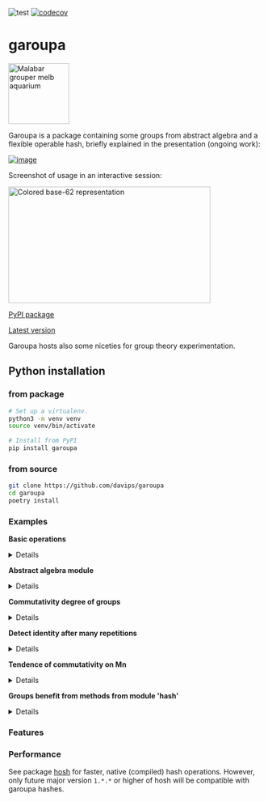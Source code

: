 ![test](https://github.com/davips/garoupa/workflows/test/badge.svg)
[![codecov](https://codecov.io/gh/davips/garoupa/branch/main/graph/badge.svg)](https://codecov.io/gh/davips/garoupa)

# garoupa
<p>
<a title="fir0002  flagstaffotos [at] gmail.com Canon 20D + Tamron 28-75mm f/2.8, GFDL 1.2 &lt;http://www.gnu.org/licenses/old-licenses/fdl-1.2.html&gt;, via Wikimedia Commons" href="https://commons.wikimedia.org/wiki/File:Malabar_grouper_melb_aquarium.jpg"><img width="120" alt="Malabar grouper melb aquarium" src="https://upload.wikimedia.org/wikipedia/commons/thumb/a/a7/Malabar_grouper_melb_aquarium.jpg/256px-Malabar_grouper_melb_aquarium.jpg"></a>
</p>

Garoupa is a package containing some groups from abstract algebra and a flexible operable hash, briefly explained in the presentation (ongoing work):

[![image](https://user-images.githubusercontent.com/3620506/114261273-11641e80-99b0-11eb-9fd8-929826e169a2.png)](https://docs.google.com/presentation/d/e/2PACX-1vSCTHD6FeLET6lKgexiqJQ6c4viu0F_60kjoDe0x2mm8RqdhkWOiRA4QN3Zr-QLCq9CsPs_qkAAgxso/embed?start=false&loop=false&delayms=3000)


Screenshot of usage in an interactive session:

<p>
<a href="https://github.com/davips/garoupa/blob/main/examples/frontimg.png">
<img src="https://raw.githubusercontent.com/davips/garoupa/main/examples/frontimg.png" alt="Colored base-62 representation" width="400" height="230">
</a>
</p>



[PyPI package](https://pypi.org/project/garoupa)

[Latest version](https://github.com/davips/garoupa)

Garoupa hosts also some niceties for group theory experimentation.

## Python installation
### from package
```bash
# Set up a virtualenv. 
python3 -m venv venv
source venv/bin/activate

# Install from PyPI
pip install garoupa
```

### from source
```bash
git clone https://github.com/davips/garoupa
cd garoupa
poetry install
```

### Examples
**Basic operations**
<details>
<p>

```python3
from garoupa import Hash

# Hashes can be multiplied.
from garoupa.hash import identity

a = Hash(blob=b"Some large binary content...")
b = Hash(blob=b"Some other binary content. Might be, e.g., an action or another large content.")
c = a * b
print(f"{a} * {b} = {c}")
"""
1WCCD1p4Msmn2hvbiaHOPcYw8qQnGMai5zFZE68xr2kymjdnq6CEysKx7AUZGDqK * hKM..E0QdH-mVMNUpqWbPw56-IEDesW1UHyA7k8BYF5JYIli-c-fSuQagYp.mCNz = jFnCCFpU-8kJY2h3HBB-CjTgm.LJZerGkOUT09EENs.7F75nK8w91lPl9gOIWe62
"""
```

```python3
print(~b)
# Multiplication can be reverted by the inverse hash. Zero is the identity hash.
print(f"{b} * {~b} = {b * ~b} = 0")
"""
Khf00n.bNZZF6fe7CB8.0UaG6rgeXrGfUVwMDON29e8yuXoZzq6ZCVfWEoBk6KDc
hKM..E0QdH-mVMNUpqWbPw56-IEDesW1UHyA7k8BYF5JYIli-c-fSuQagYp.mCNz * Khf00n.bNZZF6fe7CB8.0UaG6rgeXrGfUVwMDON29e8yuXoZzq6ZCVfWEoBk6KDc = 0000000000000000000000000000000000000000000000000000000000000000 = 0
"""
```

```python3

print(f"{b} * {identity} = {b * identity} = b")
"""
hKM..E0QdH-mVMNUpqWbPw56-IEDesW1UHyA7k8BYF5JYIli-c-fSuQagYp.mCNz * 0000000000000000000000000000000000000000000000000000000000000000 = hKM..E0QdH-mVMNUpqWbPw56-IEDesW1UHyA7k8BYF5JYIli-c-fSuQagYp.mCNz = b
"""
```

```python3

print(f"{c} * {~b} = {c * ~b} = {a} = a")
"""
jFnCCFpU-8kJY2h3HBB-CjTgm.LJZerGkOUT09EENs.7F75nK8w91lPl9gOIWe62 * Khf00n.bNZZF6fe7CB8.0UaG6rgeXrGfUVwMDON29e8yuXoZzq6ZCVfWEoBk6KDc = 1WCCD1p4Msmn2hvbiaHOPcYw8qQnGMai5zFZE68xr2kymjdnq6CEysKx7AUZGDqK = 1WCCD1p4Msmn2hvbiaHOPcYw8qQnGMai5zFZE68xr2kymjdnq6CEysKx7AUZGDqK = a
"""
```

```python3

print(f"{~a} * {c} = {~a * c} = {b} = b")
"""
-5ppo-CXfdBEZKwQJRno1iP6a0I1pTGJLUOa5yvjIjEYAfE3FQ8gNQAxzmT4O6P- * jFnCCFpU-8kJY2h3HBB-CjTgm.LJZerGkOUT09EENs.7F75nK8w91lPl9gOIWe62 = hKM..E0QdH-mVMNUpqWbPw56-IEDesW1UHyA7k8BYF5JYIli-c-fSuQagYp.mCNz = hKM..E0QdH-mVMNUpqWbPw56-IEDesW1UHyA7k8BYF5JYIli-c-fSuQagYp.mCNz = b
"""
```

```python3

# Division is shorthand for reversion.
print(f"{c} / {b} = {c / b} = a")
"""
jFnCCFpU-8kJY2h3HBB-CjTgm.LJZerGkOUT09EENs.7F75nK8w91lPl9gOIWe62 / hKM..E0QdH-mVMNUpqWbPw56-IEDesW1UHyA7k8BYF5JYIli-c-fSuQagYp.mCNz = 1WCCD1p4Msmn2hvbiaHOPcYw8qQnGMai5zFZE68xr2kymjdnq6CEysKx7AUZGDqK = a
"""
```

```python3

# Hash multiplication is not expected to be commutative.
print(f"{a * b} != {b * a}")
"""
jFnCCFpU-8kJY2h3HBB-CjTgm.LJZerGkOUT09EENs.7F75nK8w91lPl9gOIWe62 != jFnCCFpU-8kJY2h3HBB-CsB9NaEYXZlsV3Pmu.WFL2pQpx6gvFcTN-gR54d5f0K2
"""
```

```python3

# Hash multiplication is associative.
print(f"{a * (b * c)} = {(a * b) * c}")
"""
DiLddiPNYgBrU4y7nbb-mm73.unoKH6Ux.AktmuBlx6q51QMs6sjNOGj4Cgvxojn = DiLddiPNYgBrU4y7nbb-mm73.unoKH6Ux.AktmuBlx6q51QMs6sjNOGj4Cgvxojn
"""
```

```python3


```


</p>
</details>

**Abstract algebra module**
<details>
<p>

```python3
from itertools import islice
from math import factorial

from garoupa.algebra.cyclic import Z
from garoupa.algebra.dihedral import D
from garoupa.algebra.symmetric import Perm
from garoupa.algebra.symmetric import S

# Direct product between:
#   symmetric group S4;
#   cyclic group Z5; and,
#   dihedral group D4.
G = S(4) * Z(5) * D(4)
print(G)
"""
S4×Z5×D4
"""
```

```python3

# Operating over 5 sampled pairs.
for a, b in islice(zip(G, G), 0, 5):
    print(a, "*", b, "=", a * b, sep="\t")
"""
«[0, 3, 1, 2], 0, ds5»	*	«[1, 3, 0, 2], 3, dr3»	=	«[3, 2, 0, 1], 3, ds2»
«[1, 0, 3, 2], 0, ds3»	*	«[1, 3, 0, 2], 2, ds2»	=	«[0, 2, 1, 3], 2, dr1»
«[0, 3, 1, 2], 0, dr2»	*	«[0, 2, 1, 3], 0, ds3»	=	«[0, 1, 3, 2], 0, ds1»
«[1, 2, 0, 3], 3, dr0»	*	«[2, 0, 3, 1], 2, dr7»	=	«[0, 1, 3, 2], 0, dr3»
«[1, 3, 0, 2], 3, dr0»	*	«[3, 1, 0, 2], 3, ds4»	=	«[2, 3, 1, 0], 1, ds0»
"""
```

```python3

# Operator ~ is another way of sampling.
G = S(12)
print(~G)
"""
[6, 7, 4, 5, 11, 0, 10, 9, 2, 1, 3, 8]
"""
```

```python3

# Manual element creation.
last_perm_i = factorial(12) - 1
a = Perm(i=last_perm_i, n=12)
print("Last element of S35:", a)
"""
Last element of S35: [11, 10, 9, 8, 7, 6, 5, 4, 3, 2, 1, 0]
"""
```

```python3

# Inverse element. Group S4.
a = Perm(i=21, n=4)
b = Perm(i=17, n=4)
print(a, "*", ~a, "=", (a * ~a).i, "=", a * ~a, "= identity")
"""
[1, 3, 2, 0] * [3, 0, 2, 1] = 0 = [0, 1, 2, 3] = identity
"""
```

```python3

print(a, "*", b, "=", a * b)
"""
[1, 3, 2, 0] * [1, 2, 3, 0] = [3, 2, 0, 1]
"""
```

```python3

print(a, "*", b, "*", ~b, "=", a * b * ~b, "= a")
"""
[1, 3, 2, 0] * [1, 2, 3, 0] * [3, 0, 1, 2] = [1, 3, 2, 0] = a
"""
```


</p>
</details>

**Commutativity degree of groups**
<details>
<p>

```python3

from garoupa.algebra.cyclic import Z
from garoupa.algebra.dihedral import D
from garoupa.algebra.matrix.m import M


def traverse(G):
    i, count = G.order, G.order
    for idx, a in enumerate(G.sorted()):
        for b in list(G.sorted())[idx + 1:]:
            if a * b == b * a:
                count += 2
            i += 2
    print(f"|{G}| = ".rjust(20, ' '),
          f"{G.order}:".ljust(10, ' '),
          f"{count}/{i}:".rjust(15, ' '), f"  {G.bits} bits",
          f"\t{100 * count / i} %", sep="")


# Dihedral
traverse(D(8))
"""
             |D8| = 16:              112/256:  4.0 bits	43.75 %
"""
```

```python3
traverse(D(8) ^ 2)
"""
          |D8×D8| = 256:         12544/65536:  8.0 bits	19.140625 %
"""
```

```python3

# Z4!
traverse(Z(4) * Z(3) * Z(2))
"""
       |Z4×Z3×Z2| = 24:              576/576:  4.584962500721157 bits	100.0 %
"""
```

```python3

# M 3x3 %4
traverse(M(3, 4))

# Large groups (sampling is needed).
Gs = [D(8) ^ 3, D(8) ^ 4, D(8) ^ 5]
for G in Gs:
    i, count = 0, 0
    for a, b in zip(G, G):
        if a * b == b * a:
            count += 1
        if i >= 10_000:
            break
        i += 1
    print(f"|{G}| = ".rjust(20, ' '),
          f"{G.order}:".ljust(10, ' '),
          f"{count}/{i}:".rjust(15, ' '), f"  {G.bits} bits",
          f"\t~{100 * count / i} %", sep="")
"""
           |M3%4| = 64:            2560/4096:  6.0 bits	62.5 %
       |D8×D8×D8| = 4096:          830/10000:  12.0 bits	~8.3 %
    |D8×D8×D8×D8| = 65536:         326/10000:  16.0 bits	~3.26 %
 |D8×D8×D8×D8×D8| = 1048576:       158/10000:  20.0 bits	~1.58 %
"""
```


</p>
</details>

**Detect identity after many repetitions**
<details>
<p>

```python3

import operator
from datetime import datetime
from functools import reduce
from math import log, inf
from sys import argv

from garoupa.algebra.dihedral import D
from garoupa.algebra.symmetric import S

example = len(argv) == 1 or (not argv[1].isdecimal() and argv[1][0] not in ["p", "s", "d"])

primes = [5, 7, 11, 13, 17, 19, 23, 29, 31, 37, 41, 43, 47, 53, 59, 61, 67, 71, 73, 79, 83, 89, 97, 101, 103, 107,
          109, 113, 127, 131, 137, 139, 149, 151, 157, 163, 167, 173, 179, 181, 191, 193, 197, 199, 211, 223, 227, 229,
          233, 239, 241, 251, 257, 263, 269, 271, 277, 281, 283, 293, 307, 311, 313, 317, 331, 337, 347, 349, 353, 359,
          367, 373, 379, 383, 389, 397, 401, 409, 419, 421, 431, 433, 439, 443, 449, 457, 461, 463, 467, 479, 487, 491,
          499, 503, 509, 521, 523, 541, 547, 557, 563, 569, 571, 577, 587, 593, 599, 601, 607, 613, 617, 619, 631, 641,
          643, 647, 653, 659, 661, 673, 677, 683, 691, 701, 709, 719, 727, 733, 739, 743, 751, 757, 761, 769, 773, 787,
          797, 809, 811, 821, 823, 827, 829, 839, 853, 857, 859, 863, 877, 881, 883, 887, 907, 911, 919, 929, 937, 941,
          947, 953, 967, 971, 977, 983, 991, 997, 1009]

if example:
    limit, sample = 30, 100
    lst = []  # See *.
    for n in primes[:5]:
        lst.append(D(n, seed=n))
    G = reduce(operator.mul, lst)
else:
    limit, sample = int(argv[2]), int(argv[3]) if len(argv) > 2 else 1_000_000_000_000
    if argv[1] == "s25d":
        G = S(25) * reduce(operator.mul, [D(n) for n in primes[:9]])
    elif argv[1] == "s57":
        G = S(57)
    elif argv[1] == "p384":
        G = reduce(operator.mul, [D(n) for n in primes[:51]])
    elif argv[1] == "p64":
        G = reduce(operator.mul, [D(n) for n in primes[:12]])
    elif argv[1] == "p96":
        G = reduce(operator.mul, [D(n) for n in primes[:16]])
    elif argv[1] == "p128":
        G = reduce(operator.mul, [D(n) for n in primes[:21]])
    elif argv[1] == "p256":
        G = reduce(operator.mul, [D(n) for n in primes[:37]])
    elif argv[1] == "64":
        G = reduce(operator.mul, [D(n) for n in range(5, 31, 2)])
    elif argv[1] == "96":
        G = reduce(operator.mul, [D(n) for n in range(5, 41, 2)])
    elif argv[1] == "128":
        G = reduce(operator.mul, [D(n) for n in range(5, 51, 2)])
    else:
        G = reduce(operator.mul, [D(n) for n in range(5, 86, 2)])

print(f"{G.bits} bits   Pc: {G.comm_degree}  order: {G.order} {G}", flush=True)
print("--------------------------------------------------------------", flush=True)
for hist in G.sampled_orders(sample=sample, limit=limit):
    tot = sum(hist.values())
    bad = 0  # See *.
    for k, v in hist.items():
        if k[0] <= limit:
            bad += v
    print(hist, flush=True)
    hist = hist.copy()
    if (inf, inf) in hist:
        del hist[(inf, inf)]
    hist = {int((k[0] + k[1]) / 2): v for k, v in hist.items()}
    print(f"\nbits: {log(G.order, 2):.2f}  Pc: {G.comm_degree or -1:.2e}   a^<{limit}=0: {bad}/{tot} = {bad / tot:.2e}",
          G, G._pi_core(hist), datetime.now().strftime("%d/%m/%Y %H:%M:%S"), flush=True)
# * -> [Explicit FOR due to autogeneration of README through eval]
"""
21.376617194973697 bits   Pc: 0.004113533525298232  order: 2722720 D5×D7×D11×D13×D17
--------------------------------------------------------------
{(-1, 10): 9, (9, 20): 7, (19, 30): 9, (inf, inf): 75}

bits: 21.38  Pc: 4.11e-03   a^<30=0: 25/100 = 2.50e-01 D5×D7×D11×D13×D17 0.125 11/08/2021 00:09:02
"""
```


</p>
</details>

**Tendence of commutativity on Mn**
<details>
<p>

```python3
from itertools import chain

from garoupa.algebra.matrix.m import M
from garoupa.algebra.matrix.m8bit import M8bit


def traverse(G):
    i, count = G.order, G.order
    for idx, a in enumerate(G.sorted()):
        for b in list(G.sorted())[idx + 1:]:
            if a * b == b * a:
                count += 2
            i += 2
    print(f"|{G}| = ".rjust(20, ' '),
          f"{G.order}:".ljust(10, ' '),
          f"{count}/{i}:".rjust(15, ' '), f"  {G.bits} bits",
          f"\t{100 * count / i} %", sep="")


M1_4 = map(M, range(1, 5))
for G in chain(M1_4, [M8bit(), M(5)]):
    traverse(G)
# ...
for G in map(M, range(6, 11)):
    i, count = 0, 0
    for a, b in zip(G, G):
        if a * b == b * a:
            count += 1
        i += 1
        if i >= 1_000_000:
            break
    print(f"|{G}| = ".rjust(20, ' '),
          f"{G.order}:".ljust(10, ' '),
          f"{count}/{i}:".rjust(15, ' '), f"  {G.bits} bits",
          f"\t~{100 * count / i} %", sep="")

"""
|M1| = 1:                        1/1:  0 bits	100.0 %
|M2| = 2:                        4/4:  1 bits	100.0 %
|M3| = 8:                      40/64:  3 bits	62.5 %
|M4| = 64:                 1024/4096:  6 bits	25.0 %
|M8bit| = 256:              14848/65536:  8 bits	22.65625 %
|M5| = 1024:           62464/1048576:  10 bits	5.95703125 %
|M6| = 32768:              286/32768:  15 bits	0.872802734375 %
|M7| = 2097152:          683/1000000:  21 bits	0.0683 %
|M8| = 268435456:         30/1000000:  28 bits	0.003 %
|M9| = 68719476736:        1/1000000:  36 bits	0.0001 %
|M10| = 35184372088832:     0/1000000:  45 bits	0.0 %
"""
```
</p>
</details>

**Groups benefit from methods from module 'hash'**
<details>
<p>

```python3
from garoupa.algebra.matrix import M
m = ~M(23)
print(repr(m.hash))
```
<a href="https://github.com/davips/garoupa/blob/main/examples/7KDd8TiA3S11QTkUid2wy87DQIeGQ35vB1bsP5Y6DjZ.png">
<img src="https://raw.githubusercontent.com/davips/garoupa/main/examples/7KDd8TiA3S11QTkUid2wy87DQIeGQ35vB1bsP5Y6DjZ.png" alt="Colored base-62 representation" width="380" height="18">
</a>
</p>
</details>



### Features


### Performance
See package [hosh](https://pypi.org/project/hosh) for faster, native (compiled) hash operations.
However, only future major version `1.*.*` or higher of hosh will be compatible with garoupa hashes.
